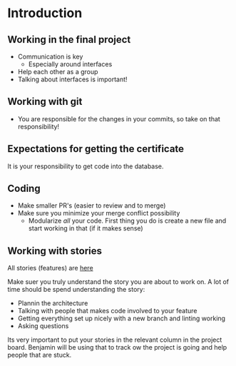 # Introduction

## Working in the final project

- Communication is key
  - Especially around interfaces
- Help each other as a group
- Talking about interfaces is important!

## Working with git

- You are responsible for the changes in your commits, so take on that responsibility!

## Expectations for getting the certificate

It is your responsibility to get code into the database.

## Coding

- Make smaller PR's (easier to review and to merge)
- Make sure you minimize your merge conflict possibility
  - Modularize _all_ your code. First thing you do is create a new file and start working in that (if it makes sense)
  
## Working with stories

All stories (features) are [here](https://github.com/HackYourFuture-CPH/chattie/projects/1)

Make suer you truly understand the story you are about to work on. A lot of time should be spend understanding the story:
- Plannin the architecture
- Talking with people that makes code involved to your feature
- Getting everything set up nicely with a new branch and linting working
- Asking questions

Its very important to put your stories in the relevant column in the project board. Benjamin will be using that to track ow the project is going and help people that are stuck.

